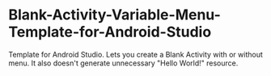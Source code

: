 # Blank-Activity-Variable-Menu-Template-for-Android-Studio
Template for Android Studio. Lets you create a Blank Activity with or without menu. It also doesn't generate unnecessary "Hello World!" resource.
